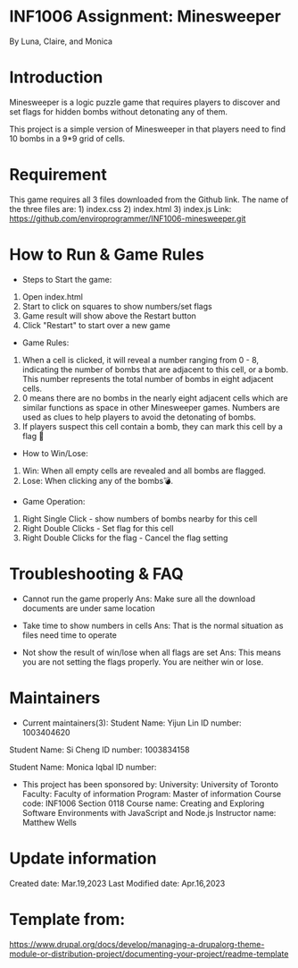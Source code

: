 # INF1006 Assignment: Minesweeper
By Luna, Claire, and Monica

# Introduction
Minesweeper is a logic puzzle game that requires players to discover and set flags for hidden bombs without detonating any of them. 

This project is a simple version of Minesweeper in that players need to find 10 bombs in a 9*9 grid of cells.

# Requirement
This game requires all 3 files downloaded from the Github link.
The name of the three files are: 1) index.css 2) index.html 3) index.js 
Link: https://github.com/enviroprogrammer/INF1006-minesweeper.git

# How to Run & Game Rules
* Steps to Start the game:
1) Open index.html
2) Start to click on squares to show numbers/set flags
3) Game result will show above the Restart button
4) Click "Restart" to start over a new game

* Game Rules:
1) When a cell is clicked, it will reveal a number ranging from 0 - 8, indicating the number of bombs that are adjacent to this cell, or a bomb. This number represents the total number of bombs in eight adjacent cells.
2) 0 means there are no bombs in the nearly eight adjacent cells which are similar functions as space in other Minesweeper games. Numbers are used as clues to help players to avoid the detonating of bombs.
3) If players suspect this cell contain a bomb, they can mark this cell by a flag 🚩

* How to Win/Lose:
1) Win:
When all empty cells are revealed and all bombs are flagged.
2) Lose:
When clicking any of the bombs💣.

* Game Operation:
1) Right Single Click - show numbers of bombs nearby for this cell
2) Right Double Clicks - Set flag for this cell
3) Right Double Clicks for the flag - Cancel the flag setting

# Troubleshooting & FAQ
* Cannot run the game properly
Ans: Make sure all the download documents are under same location

* Take time to show numbers in cells
Ans: That is the normal situation as files need time to operate

* Not show the result of win/lose when all flags are set
Ans: This means you are not setting the flags properly. You are neither win or lose.

# Maintainers
* Current maintainers(3):
Student Name: Yijun Lin
ID number: 1003404620

Student Name: Si Cheng
ID number: 1003834158

Student Name: Monica Iqbal
ID number: 

* This project has been sponsored by:
University: University of Toronto
Faculty: Faculty of information
Program: Master of information
Course code: INF1006 Section 0118
Course name: Creating and Exploring Software Environments with JavaScript and Node.js
Instructor name: Matthew Wells

# Update information
Created date: Mar.19,2023
Last Modified date: Apr.16,2023

# Template from:
https://www.drupal.org/docs/develop/managing-a-drupalorg-theme-module-or-distribution-project/documenting-your-project/readme-template